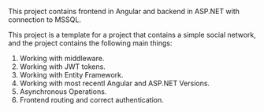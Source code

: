 This project contains frontend in Angular and backend in ASP.NET with connection to MSSQL.

This project is a template for a project that contains a simple social network, and the project contains the following main things:
1. Working with middleware.
2. Working with JWT tokens.
3. Working with Entity Framework.
4. Working with most recentl Angular and ASP.NET Versions.
5. Asynchronous Operations.
6. Frontend routing and correct authentication.